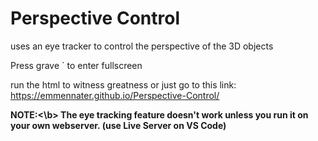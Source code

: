 # Perspective Control
uses an eye tracker to control the perspective
of the 3D objects

Press grave ` to enter fullscreen

run the html to witness greatness or just go to this link: https://emmennater.github.io/Perspective-Control/

<b>NOTE:<\b>
  The eye tracking feature doesn't work unless
  you run it on your own webserver.
  (use Live Server on VS Code)